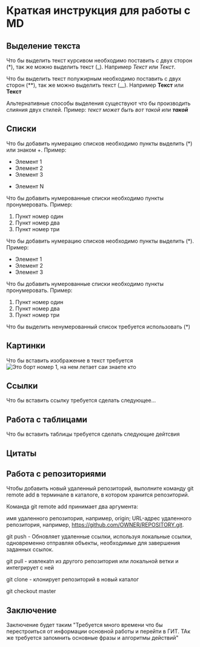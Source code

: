 # Краткая инструкция для работы с MD

## Выделение текста

Что бы выделить текст курсивом необходимо поставить с двух сторон (*), так же можно выделить текст (_). Например *Текст* или _Текст_.

Что бы выделить текст полужирным необходимо поставить с двух сторон (**), так же можно выделить текст (__). Например **Текст** или __Текст__

Альтернативные способы выделения существуют что бы производить слияния двух стилей. Пример: _текст может быть вот такой или **такой**_

## Списки

Что бы добавить нумерацию списков необходимо пункты выделить (*) или знаком +. Пример:
* Элемент 1
* Элемент 2
* Элемент 3
+ Элемент N

Что бы добавить нумерованные списки необходимо пункты пронумеровать. Пример:
1. Пункт номер один
2. Пункт номер два
3. Пункт номер три

Что бы добавить нумерацию списков необходимо пункты выделить (*). Пример:
* Элемент 1
* Элемент 2
* Элемент 3

Что бы добавить нумерованные списки необходимо пункты пронумеровать. Пример:
1. Пункт номер один
2. Пункт номер два
3. Пункт номер три

Что бы выделить ненумерованный список требуется использовать (*)
## Картинки

Что бы вставить изображение в текст требуется 
![Это борт номер 1, на нем летает саи знаете кто](Bort1.jpg.jpg)
## Ссылки

Что бы вставить ссылку требуется сделать следующее...

## Работа с таблицами

Что бы вставить таблицы требуется сделать следующие дейтсвия

## Цитаты

## Работа с репозиториями
Чтобы добавить новый удаленный репозиторий, выполните команду git remote add в терминале в каталоге, в котором хранится репозиторий.

Команда git remote add принимает два аргумента:

имя удаленного репозитория, например, origin;
URL-адрес удаленного репозитория, например, https://github.com/OWNER/REPOSITORY.git.

git push - Обновляет удаленные ссылки, используя локальные ссылки, одновременно отправляя объекты, необходимые для завершения заданных ссылок.

git pull - извлекаtn из другого репозитория или локальной ветки и интегрирует с ней

git clone - клонирует репозиторий в новый каталог

git checkout master

## Заключение



Заключение будет таким "Требуется много времени что бы перестроиться от информации основной работы и перейти в ГИТ. ТАк же требуется запомнить основные фразы и алгоритмы действий"




